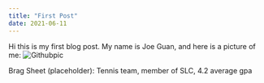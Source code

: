 ```yaml
---
title: "First Post"
date: 2021-06-11
---
```


Hi this is my first blog post. My name is Joe Guan, and here is a picture of me:
![Githubpic](https://user-images.githubusercontent.com/85905608/121980676-5ca4ff80-cd5a-11eb-88de-dd9db95d34aa.jpg)


Brag Sheet (placeholder): Tennis team, member of SLC, 4.2 average gpa 
